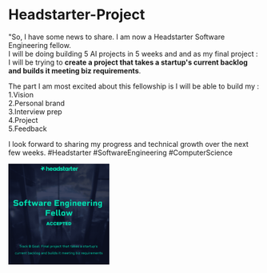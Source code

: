 # Headstarter-Project
"So, I have some news to share. 
I am now a Headstarter Software Engineering fellow.  
I will be doing building 5 AI projects in 5 weeks and and as my final project :  
I will be trying to **create a project that takes a startup's current backlog and builds it meeting biz requirements**.   

The part I am most excited about this fellowship is I will be able to build my :  
1.Vision  
2.Personal brand  
3.Interview prep  
4.Project  
5.Feedback  

I look forward to sharing my progress and technical growth over the next few weeks. 
#Headstarter #SoftwareEngineering #ComputerScience

<img align=centre width=40% height=40% src="headstarter_track_b.png">  
